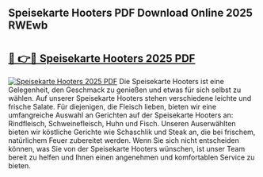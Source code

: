 ## Speisekarte Hooters PDF Download Online 2025 RWEwb

# <h2><a href="http://gc5dzd.nevu.top/?p=Speisekarte+Hooters">🔗 👉🔴 Speisekarte Hooters 2025 PDF</a></h2>

[![Speisekarte Hooters 2025 PDF](https://i.imgur.com/dBaPXMq.png)](http://gc5dzd.nevu.top/?p=Speisekarte+Hooters)
Die Speisekarte Hooters ist eine Gelegenheit, den Geschmack zu genießen und etwas für sich selbst zu wählen. Auf unserer Speisekarte Hooters stehen verschiedene leichte und frische Salate. Für diejenigen, die Fleisch lieben, bieten wir eine umfangreiche Auswahl an Gerichten auf der Speisekarte Hooters an: Rindfleisch, Schweinefleisch, Huhn und Fisch. Unseren Auserwählten bieten wir köstliche Gerichte wie Schaschlik und Steak an, die bei frischem, natürlichem Feuer zubereitet werden. Wenn Sie sich nicht entscheiden können, was Sie von der Speisekarte Hooters wünschen, ist unser Team bereit zu helfen und Ihnen einen angenehmen und komfortablen Service zu bieten.
